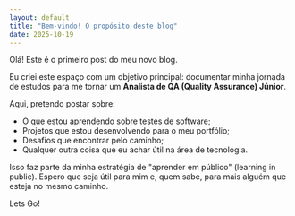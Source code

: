 ```yaml
---
layout: default
title: "Bem-vindo! O propósito deste blog"
date: 2025-10-19
---
```


Olá! Este é o primeiro post do meu novo blog.

Eu criei este espaço com um objetivo principal: documentar minha jornada de estudos para me tornar um **Analista de QA (Quality Assurance) Júnior**.

Aqui, pretendo postar sobre:

* O que estou aprendendo sobre testes de software;
* Projetos que estou desenvolvendo para o meu portfólio;
* Desafios que encontrar pelo caminho;
* Qualquer outra coisa que eu achar útil na área de tecnologia.

Isso faz parte da minha estratégia de "aprender em público" (learning in public). Espero que seja útil para mim e, quem sabe, para mais alguém que esteja no mesmo caminho.

Lets Go!
